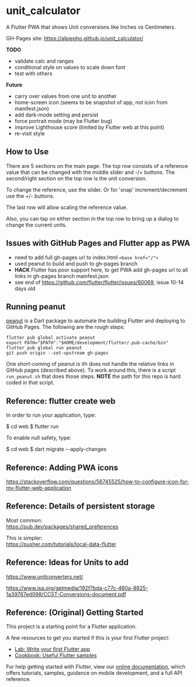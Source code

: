 # unit_calculator

A Flutter PWA that shows Unit conversions like Inches vs Centimeters.

GH-Pages site: https://alpiepho.github.io/unit_calculator/

**TODO**
- validate calc and ranges
- conditional style on values to scale down font
- test with others

**Future**
- carry over values from one unit to another
- home-screen icon (seems to be snapshot of app, not icon from manifest.json)
- add dark-mode setting and persist
- force portrait mode (may be Flutter bug)
- improve Lighthouse score (limited by Flutter web at this point)
- re-visit style


## How to Use

There are 5 sections on the main page.  The top row consists of a reference value that can be changed with the middle slider
and -/+ buttons.  The second/right section on the top row is the unit conversion.

To change the reference, use the slider.  Or for 'snap' increment/decrement use the +/- buttons.

The last row will allow scaling the reference value.

Also, you can tap on either section in the top row to bring up a dialog to change the current units.



## Issues with GitHub Pages and Flutter app as PWA

- need to add full gh-pages url to index.html `<base href="/">`
- used peanut to build and push to gh-pages branch
- **HACK** Flutter has poor support here, to get PWA add gh-pages url to all links in gh-pages branch mainfest.json
- see end of https://github.com/flutter/flutter/issues/60069, issue 10-14 days old

## Running peanut

[peanut](https://pub.dev/packages/peanut) is a Dart package to automate the building Flutter and deploying to GitHub Pages.
The following are the rough steps:
```
flutter pub global activate peanut
export PATH="$PATH":"$HOME/development/flutter/.pub-cache/bin"
flutter pub global run peanut
git push origin --set-upstream gh-pages
```

One short-coming of peanut is ith does not handle the relative links in GitHub pages (described above).  To work around this,
there is a script ```run_peanut.sh``` that does those steps.  **NOTE** the path for this repo is hard coded in that script.


## Reference: flutter create web
In order to run your application, type:

  $ cd web
  $ flutter run

To enable null safety, type:

  $ cd web
  $ dart migrate --apply-changes


## Reference: Adding PWA icons

https://stackoverflow.com/questions/56745525/how-to-configure-icon-for-my-flutter-web-application

## Reference: Details of persistent storage
Most common:<br>
https://pub.dev/packages/shared_preferences

This is simpler:<br>
https://pusher.com/tutorials/local-data-flutter

## Reference: Ideas for Units to add

https://www.unitconverters.net/

https://www.isa.org/getmedia/192f7bda-c77c-480a-8925-1a39787ed098/CCST-Conversions-document.pdf


## Reference: (Original) Getting Started

This project is a starting point for a Flutter application.

A few resources to get you started if this is your first Flutter project:

- [Lab: Write your first Flutter app](https://flutter.dev/docs/get-started/codelab)
- [Cookbook: Useful Flutter samples](https://flutter.dev/docs/cookbook)

For help getting started with Flutter, view our
[online documentation](https://flutter.dev/docs), which offers tutorials,
samples, guidance on mobile development, and a full API reference.
